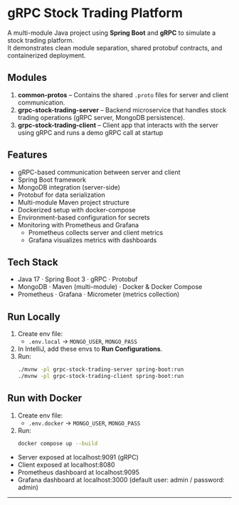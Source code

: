 # gRPC Stock Trading Platform

A multi-module Java project using **Spring Boot** and **gRPC** to simulate a stock trading platform.  
It demonstrates clean module separation, shared protobuf contracts, and containerized deployment.

## Modules

1. **common-protos** – Contains the shared `.proto` files for server and client communication.
2. **grpc-stock-trading-server** – Backend microservice that handles stock trading operations (gRPC server, MongoDB persistence).
3. **grpc-stock-trading-client** – Client app that interacts with the server using gRPC and runs a demo gRPC call at startup

## Features

- gRPC-based communication between server and client
- Spring Boot framework
- MongoDB integration (server-side)
- Protobuf for data serialization
- Multi-module Maven project structure
- Dockerized setup with docker-compose
- Environment-based configuration for secrets
- Monitoring with Prometheus and Grafana
    - Prometheus collects server and client metrics
    - Grafana visualizes metrics with dashboards

## Tech Stack
- Java 17 · Spring Boot 3 · gRPC · Protobuf
- MongoDB · Maven (multi-module) · Docker & Docker Compose
- Prometheus · Grafana · Micrometer (metrics collection)

## Run Locally
1. Create env file:
    - `.env.local` → `MONGO_USER`, `MONGO_PASS`
2. In IntelliJ, add these envs to **Run Configurations**.
3. Run:
   ```bash
   ./mvnw -pl grpc-stock-trading-server spring-boot:run
   ./mvnw -pl grpc-stock-trading-client spring-boot:run
    ```
## Run with Docker
1. Create env file:
    - `.env.docker` → `MONGO_USER`, `MONGO_PASS`
2. Run:
   ```bash
   docker compose up --build
    ```

- Server exposed at localhost:9091 (gRPC)
- Client exposed at localhost:8080
- Prometheus dashboard at localhost:9095
- Grafana dashboard at localhost:3000 (default user: admin / password: admin)

---